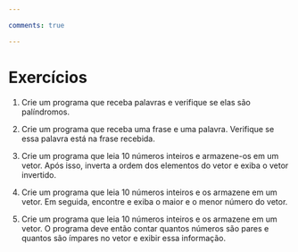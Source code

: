 ```yaml
---

comments: true

---
```


# **Exercícios**

1. Crie um programa que receba palavras e verifique se elas são palíndromos.

2. Crie um programa que receba uma frase e uma palavra. Verifique se essa palavra está na frase recebida.

3. Crie um programa que leia 10 números inteiros e armazene-os em um vetor. Após isso, inverta a ordem dos elementos do vetor e exiba o vetor invertido.

4. Crie um programa que leia 10 números inteiros e os armazene em um vetor. Em seguida, encontre e exiba o maior e o menor número do vetor.

5. Crie um programa que leia 10 números inteiros e os armazene em um vetor. O programa deve então contar quantos números são pares e quantos são ímpares no vetor e exibir essa informação.
